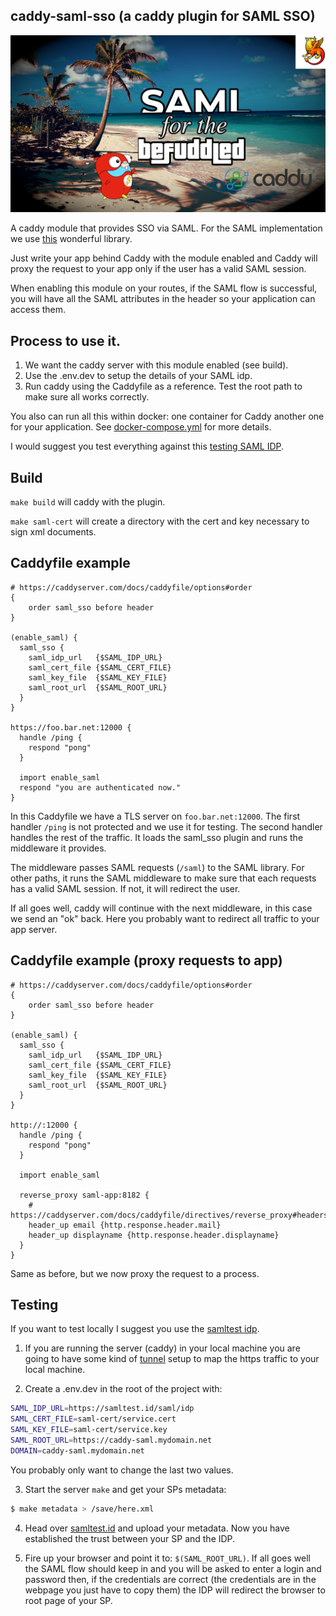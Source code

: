 <p align="center">
  <h2>caddy-saml-sso (a caddy plugin for SAML SSO)</h2> 
  <img src="md/saml-for-the.png" width="600px" alt="saml for the befuddled"/>
</p>

A caddy module that provides SSO via SAML. For the SAML implementation we use [this](https://github.com/crewjam/saml) wonderful library.

Just write your app behind Caddy with the module enabled and Caddy will proxy the request to your app only if
the user has a valid SAML session.

When enabling this module on your routes, if the SAML flow is successful, you will have all the SAML attributes in the header so your
application can access them.

## Process to use it.

1. We want the caddy server with this module enabled (see build).
2. Use the .env.dev to setup the details of your SAML idp.
3. Run caddy using the Caddyfile as a reference. Test the root path to make sure all works correctly.

You also can run all this within docker: one container for Caddy another one for your application.
See [docker-compose.yml](docker-compose.yml) for more details.

I would suggest you test everything against this [testing SAML IDP](https://samltest.id/).

## Build

`make build` will caddy with the plugin.

`make saml-cert` will create a directory with the cert and key necessary to sign xml documents.

## Caddyfile example

```Caddy
# https://caddyserver.com/docs/caddyfile/options#order
{
	order saml_sso before header
}

(enable_saml) {
  saml_sso {
    saml_idp_url   {$SAML_IDP_URL}
    saml_cert_file {$SAML_CERT_FILE}
    saml_key_file  {$SAML_KEY_FILE}
    saml_root_url  {$SAML_ROOT_URL}
  }
}

https://foo.bar.net:12000 {
  handle /ping {
    respond "pong"
  }

  import enable_saml
  respond "you are authenticated now."
}
```

In this Caddyfile we have a TLS server on `foo.bar.net:12000`.
The first handler `/ping` is not protected and we use it for testing.
The second handler handles the rest of the traffic. It loads the saml_sso
plugin and runs the middleware it provides.

The middleware passes SAML requests (`/saml`) to the SAML library. For other
paths, it runs the SAML middleware to make sure that each requests has a valid
SAML session. If not, it will redirect the user.

If all goes well, caddy will continue with the next middleware, in this case we
send an "ok" back. Here you probably want to redirect all traffic to your app
server.

## Caddyfile example (proxy requests to app)

```
# https://caddyserver.com/docs/caddyfile/options#order
{
	order saml_sso before header
}

(enable_saml) {
  saml_sso {
    saml_idp_url   {$SAML_IDP_URL}
    saml_cert_file {$SAML_CERT_FILE}
    saml_key_file  {$SAML_KEY_FILE}
    saml_root_url  {$SAML_ROOT_URL}
  }
}

http://:12000 {
  handle /ping {
    respond "pong"
  }

  import enable_saml

  reverse_proxy saml-app:8182 {
    # https://caddyserver.com/docs/caddyfile/directives/reverse_proxy#headers
    header_up email {http.response.header.mail}
    header_up displayname {http.response.header.displayname}
  }
}
```

Same as before, but we now proxy the request to a process.

## Testing

If you want to test locally I suggest you use the [samltest idp](https://samltest.id/).

1. If you are running the server (caddy) in your local machine you are
   going to have some kind of [tunnel](https://developers.cloudflare.com/cloudflare-one/connections/connect-apps)
   setup to map the https traffic to your local machine.

2. Create a .env.dev in the root of the project with:

```sh
SAML_IDP_URL=https://samltest.id/saml/idp
SAML_CERT_FILE=saml-cert/service.cert
SAML_KEY_FILE=saml-cert/service.key
SAML_ROOT_URL=https://caddy-saml.mydomain.net
DOMAIN=caddy-saml.mydomain.net
```

You probably only want to change the last two values.

3. Start the server `make` and get your SPs metadata:

```sh
$ make metadata > /save/here.xml
```

4. Head over [samltest.id](https://samltest.id/) and upload your metadata.
   Now you have established the trust between your SP and the IDP.

5. Fire up your browser and point it to: `$(SAML_ROOT_URL)`. If all goes well
   the SAML flow should keep in and you will be asked to enter a
   login and password then, if the credentials are correct (the credentials are
   in the webpage you just have to copy them) the IDP will redirect the browser
   to root page of your SP.
